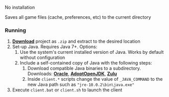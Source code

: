 No installation

Saves all game files (cache, preferences, etc) to the current directory

### Running

1. [**Download**](https://github.com/RuneStar/official-client-portable/archive/master.zip) project as `.zip` and extract to the desired location
2. Set-up Java. Requires Java 7+. Options:
	1. Use the system's current installed version of Java. Works by default without configuration
	2. Include a self-contained copy of Java with the following steps:
		1. Download compatible Java binaries to a subdirectory. Downloads: [**Oracle**](https://www.oracle.com/technetwork/java/javase/downloads/index.html), [**AdoptOpenJDK**](https://adoptopenjdk.net/nightly.html?variant=openjdk10), [**Zulu**](https://www.azul.com/downloads/zulu/)
		2. Inside `client.*` scripts change the value of `_JAVA_COMMAND` to the new Java path such as `"jre-10.0.2\bin\java.exe"`
3. Execute `client.bat` or `client.sh` to launch the client
